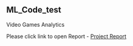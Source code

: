 ## ML_Code_test
Video Games Analytics

Please click link to open Report -
[Project Report](Project_report.pdf)
